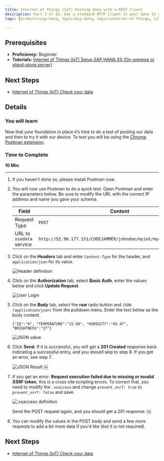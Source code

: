```yaml
---
title: Internet of Things (IoT) Posting data with a REST Client
description: Part 3 of 10, Use a standard HTTP Client to post data to your SAP HANA tables
tags: [products>sap-hana, topic>big-data, topic>internet-of-things, tutorial>beginner ]

---
```


## Prerequisites  
 - **Proficiency:** Beginner
 - **Tutorials:** [Internet of Things (IoT) Setup SAP HANA XS (On-premise or stand-alone server)](http://go.sap.com/developer/tutorials/iot-part2-hanaxs-setup.html)


## Next Steps
 - [Internet of Things (IoT) Check your data](http://go.sap.com/developer/tutorials/iot-part4-checking-data.html)

## Details
### You will learn  
Now that your foundation in place it’s time to do a test of posting our data and then to try it with our device. To test you will be using the [Chrome Postman extension](https://chrome.google.com/webstore/detail/postman-rest-client/fdmmgilgnpjigdojojpjoooidkmcomcm?hl=en).

### Time to Complete
**10 Min**.

---
1. If you haven't done so, please install Postman now.

2. You will now use Postman to do a quick test. Open Postman and enter the parameters below. Be sure to modify the URL with the correct IP address and name you gave your schema.

     Field                    | Content
     ------------------------ | -------------
     Request Type             | `POST`
     URL to `xsodata` service | `http://52.90.177.151/CODEJAMMER/johndoe/myiot/mydata.xsodata/DATA`

3. Click on the **Headers** tab and enter `Content-Type` for the header, and `application/json` for its value.

     ![Header definition](https://raw.githubusercontent.com/SAPDocuments/Tutorials/master/tutorials/iot-part3-posting-data-hana/p3_3.png)

4. Click on the **Authorization** tab, select **Basic Auth**, enter the values below and click **Update Request**.

     ![User Login](https://raw.githubusercontent.com/SAPDocuments/Tutorials/master/tutorials/iot-part3-posting-data-hana/p3_4.png)

5. Click on the **Body** tab, select the **raw** radio button and `JSON (application/json)` from the pulldown menu. Enter the text below as the body content.

     `{"ID":"0", "TEMPERATURE":"22.09", "HUMIDITY":"45.47", "BRIGHTNESS":"27"}`

     ![JSON value](https://raw.githubusercontent.com/SAPDocuments/Tutorials/master/tutorials/iot-part3-posting-data-hana/p3_5.png)
6. Click **Send**. If it is successful, you will get a **201 Created** response back indicating a successful entry, and you should skip to step 8. If you get an error, see step 7.

     ![JSON Result](https://raw.githubusercontent.com/SAPDocuments/Tutorials/master/tutorials/iot-part3-posting-data-hana/p3_6.png)
 ￼
7. If you get an error: **Request execution failed due to missing or invalid XSRF token**,  this is a cross site scripting errors. To correct that, you need to modify the `.xsaccess` and change `prevent_xsrf: true` to `prevent_xsrf: false` and save.

     ![.xsaccess definition](https://raw.githubusercontent.com/SAPDocuments/Tutorials/master/tutorials/iot-part3-posting-data-hana/p3_7.png)


     Send the POST request again, and you should get a 201 response.
￼

8. You can modify the values in the POST body and send a few more requests to add a bit more data if you'd like (but it is not required).

## Next Steps
 - [Internet of Things (IoT) Check your data](http://go.sap.com/developer/tutorials/iot-part4-checking-data.html)
